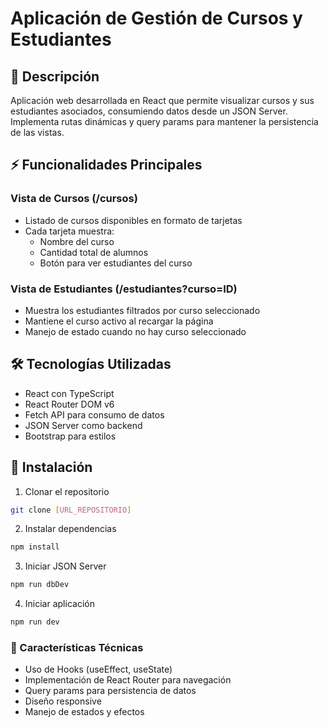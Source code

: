 # Aplicación de Gestión de Cursos y Estudiantes

## 📝 Descripción
Aplicación web desarrollada en React que permite visualizar cursos y sus estudiantes asociados, consumiendo datos desde un JSON Server. Implementa rutas dinámicas y query params para mantener la persistencia de las vistas.

## ⚡ Funcionalidades Principales

### Vista de Cursos (/cursos)
- Listado de cursos disponibles en formato de tarjetas
- Cada tarjeta muestra:
  - Nombre del curso
  - Cantidad total de alumnos
  - Botón para ver estudiantes del curso

### Vista de Estudiantes (/estudiantes?curso=ID) 
- Muestra los estudiantes filtrados por curso seleccionado
- Mantiene el curso activo al recargar la página
- Manejo de estado cuando no hay curso seleccionado

## 🛠️ Tecnologías Utilizadas
- React con TypeScript
- React Router DOM v6 
- Fetch API para consumo de datos
- JSON Server como backend
- Bootstrap para estilos

## 🚀 Instalación

1. Clonar el repositorio
```bash
git clone [URL_REPOSITORIO]
```

2. Instalar dependencias
```bash
npm install
```

3. Iniciar JSON Server
```bash
npm run dbDev
```

4. Iniciar aplicación
```bash
npm run dev
```

### 🔧 Características Técnicas
- Uso de Hooks (useEffect, useState)
- Implementación de React Router para navegación
- Query params para persistencia de datos
- Diseño responsive
- Manejo de estados y efectos